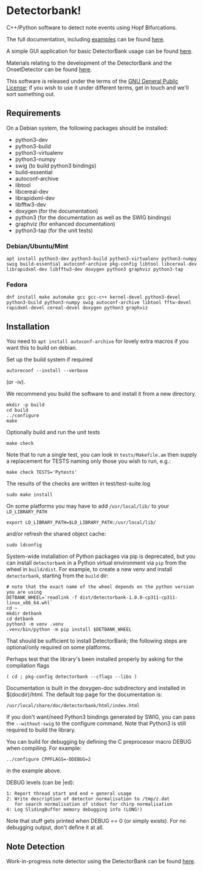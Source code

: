 # Detectorbank!

C++/Python software to detect note events using Hopf Bifurcations.

The full documentation, including [examples](https://keziah55.github.io/DetectorBank/PythonExamples.html) 
can be found [here](https://keziah55.github.io/DetectorBank/).

A simple GUI application for basic DetectorBank usage can be found [here](https://github.com/keziah55/detectorbank-gui).

Materials relating to the development of the DetectorBank and the 
OnsetDetector can be found [here](https://github.com/keziah55/ExtraThesisMaterial).

This software is released under the terms of the 
[GNU General Public License](https://www.gnu.org/licenses/gpl-3.0.en.html);
if you wish to use it under different terms, get in touch and we'll sort 
something out.

## Requirements

On a Debian system, the following packages should be installed:

* python3-dev
* python3-build
* python3-virtualenv
* python3-numpy
* swig (to build python3 bindings)
* build-essential
* autoconf-archive
* libtool
* libcereal-dev
* librapidxml-dev
* libfftw3-dev
* doxygen (for the documentation)
* python3 (for the documentation as well as the SWIG bindings)
* graphviz (for enhanced documentation)
* python3-tap (for the unit tests)

### Debian/Ubuntu/Mint

```
apt install python3-dev python3-build python3-virtualenv python3-numpy swig build-essential autoconf-archive pkg-config libtool libcereal-dev librapidxml-dev libfftw3-dev doxygen python3 graphviz python3-tap
```

### Fedora

```
dnf install make automake gcc gcc-c++ kernel-devel python3-devel python3-build python3-numpy swig autoconf-archive libtool fftw-devel rapidxml-devel cereal-devel doxygen python3 graphviz
```

## Installation

You need to `apt install autoconf-archive` for lovely
extra macros if you want this to build on debian.

Set up the build system if required

```
autoreconf --install --verbose
```

(or -iv).

We recommend you build the software to and install it from
a new directory.

```
mkdir -p build
cd build
../configure
make
```

Optionally build and run the unit tests

```
make check
```

Note that to run a single test, you can look in `tests/Makefile.am` then supply a replacement for TESTS naming
only those you wish to run, e.g.:

```
make check TESTS='Pytests'
```

The results of the checks are written in test/test-suite.log

```
sudo make install
```

On some platforms you may have to add `/usr/local/lib/` to your `LD_LIBRARY_PATH`
```
export LD_LIBRARY_PATH=$LD_LIBRARY_PATH:/usr/local/lib/
```
and/or refresh the shared object cache:

```
sudo ldconfig
```

System-wide installation of Python packages via pip is deprecated, but you 
can install `detectorbank` in a Python virtual environment via `pip` from 
the wheel in `build/dist`. 
For example, to create a new venv and install `detectorbank`, starting from the `build` dir:
```
# note that the exact name of the wheel depends on the python version you are using
DETBANK_WHEEL=`readlink -f dist/detectorbank-1.0.0-cp311-cp311-linux_x86_64.whl`
cd ~
mkdir detbank
cd detbank
python3 -m venv .venv
.venv/bin/python -m pip install $DETBANK_WHEEL
```

That should be sufficient to install DetectorBank; the following steps are 
optional/only required on some platforms.

Perhaps test that the library's been installed properly by asking
for the compilation flags

```
( cd ; pkg-config detectorbank --cflags --libs )
```

Documentation is built in the doxygen-doc subdirectory and installed
in $(docdir)/html. The default top page for the documentation is:

```
/usr/local/share/doc/detectorbank/html/index.html
```

If you don't want/need Python3 bindings generated by SWIG, you can
pass the `--without-swig` to the configure command. Note that Python3
is still required to build the library.

You can build for debugging by defining the C preprocesor macro DEBUG when
compiling. For example:

```
../configure CPPFLAGS=-DDEBUG=2
```

in the example above.

DEBUG levels (can be |ed):

    1: Report thread start and end + general usage
    2: Write description of detector normalisation to /tmp/z.dat
       for search normalisation of stdout for chirp normalisation
    4: Log SlidingBuffer memory debugging info (LONG!)

Note that stuff gets printed when DEBUG == 0 (or simply exists).
For no debugging output, don't define it at all.

## Note Detection

Work-in-progress note detector using the DetectorBank can be found [here](https://github.com/keziah55/NoteDetector).
